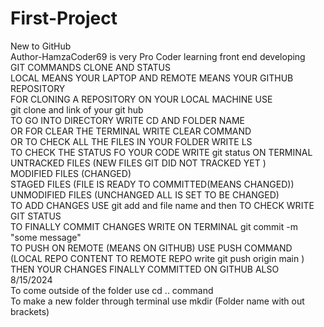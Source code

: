 # First-Project

New to GitHub
<br>
Author-HamzaCoder69 is very Pro Coder learning front end developing
<br>
GIT COMMANDS CLONE AND STATUS
<br>
LOCAL MEANS YOUR LAPTOP AND REMOTE MEANS YOUR GITHUB REPOSITORY
<br>
FOR CLONING A REPOSITORY ON YOUR LOCAL MACHINE USE
<br>
git clone and link of your git hub
<br>
TO GO INTO DIRECTORY WRITE CD AND FOLDER NAME
<br>
OR FOR CLEAR THE TERMINAL WRITE CLEAR COMMAND
<br>
OR TO CHECK ALL THE FILES IN YOUR FOLDER WRITE LS
<br>
TO CHECK THE STATUS FO YOUR CODE WRITE git status ON TERMINAL
<br>
UNTRACKED FILES (NEW FILES GIT DID NOT TRACKED YET )
<br>
MODIFIED FILES (CHANGED)
<br>
STAGED FILES (FILE IS READY TO COMMITTED(MEANS CHANGED))
<br>
UNMODIFIED FILES (UNCHANGED ALL IS SET TO BE CHANGED)
<br>
TO ADD CHANGES USE git add and file name and then TO CHECK WRITE GIT STATUS
<br>
TO FINALLY COMMIT CHANGES WRITE ON TERMINAL git commit -m "some message"
<br>
TO PUSH ON REMOTE (MEANS ON GITHUB) USE PUSH COMMAND (LOCAL REPO CONTENT TO REMOTE REPO write git push origin main ) THEN YOUR CHANGES FINALLY COMMITTED ON GITHUB ALSO
<br>
8/15/2024
<br>
To come outside of the folder use cd .. command
<br>
To make a new folder through terminal use mkdir (Folder name with out brackets)
<br>
